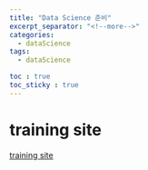 ```yaml
---
title: "Data Science 준비"
excerpt_separator: "<!--more-->"
categories:
  - dataScience
tags:
  - dataScience

toc : true
toc_sticky : true
---
```


# training site    
[training site](www.datamanim.com/intro.html)      
